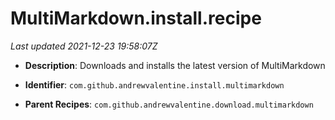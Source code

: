 # MultiMarkdown.install.recipe

_Last updated 2021-12-23 19:58:07Z_

- **Description**: Downloads and installs the latest version of MultiMarkdown

- **Identifier**: `com.github.andrewvalentine.install.multimarkdown`

- **Parent Recipes**: `com.github.andrewvalentine.download.multimarkdown`